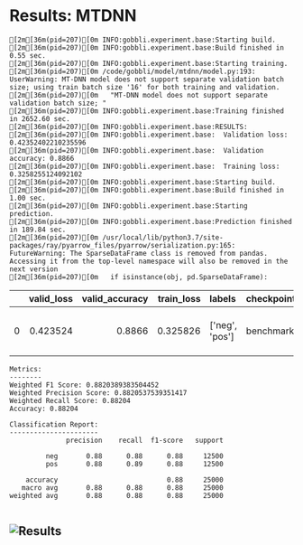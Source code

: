 # Results: MTDNN
```
[2m[36m(pid=207)[0m INFO:gobbli.experiment.base:Starting build.
[2m[36m(pid=207)[0m INFO:gobbli.experiment.base:Build finished in 0.55 sec.
[2m[36m(pid=207)[0m INFO:gobbli.experiment.base:Starting training.
[2m[36m(pid=207)[0m /code/gobbli/model/mtdnn/model.py:193: UserWarning: MT-DNN model does not support separate validation batch size; using train batch size '16' for both training and validation.
[2m[36m(pid=207)[0m   "MT-DNN model does not support separate validation batch size; "
[2m[36m(pid=207)[0m INFO:gobbli.experiment.base:Training finished in 2652.60 sec.
[2m[36m(pid=207)[0m INFO:gobbli.experiment.base:RESULTS:
[2m[36m(pid=207)[0m INFO:gobbli.experiment.base:  Validation loss: 0.42352402210235596
[2m[36m(pid=207)[0m INFO:gobbli.experiment.base:  Validation accuracy: 0.8866
[2m[36m(pid=207)[0m INFO:gobbli.experiment.base:  Training loss: 0.3258255124092102
[2m[36m(pid=207)[0m INFO:gobbli.experiment.base:Starting build.
[2m[36m(pid=207)[0m INFO:gobbli.experiment.base:Build finished in 1.00 sec.
[2m[36m(pid=207)[0m INFO:gobbli.experiment.base:Starting prediction.
[2m[36m(pid=207)[0m INFO:gobbli.experiment.base:Prediction finished in 189.84 sec.
[2m[36m(pid=207)[0m /usr/local/lib/python3.7/site-packages/ray/pyarrow_files/pyarrow/serialization.py:165: FutureWarning: The SparseDataFrame class is removed from pandas. Accessing it from the top-level namespace will also be removed in the next version
[2m[36m(pid=207)[0m   if isinstance(obj, pd.SparseDataFrame):

```
|    |   valid_loss |   valid_accuracy |   train_loss | labels         | checkpoint                                                                                                           | node_ip_address   | model_params                                          |
|---:|-------------:|-----------------:|-------------:|:---------------|:---------------------------------------------------------------------------------------------------------------------|:------------------|:------------------------------------------------------|
|  0 |     0.423524 |           0.8866 |     0.325826 | ['neg', 'pos'] | benchmark_data/model/MTDNN/22da8b980a894693b8812dc521417784/train/d81d2cdf873a4b23a8f7109a2fcd2df8/output/model_4.pt | 172.80.10.2       | {'max_seq_length': 128, 'mtdnn_model': 'mt-dnn-base'} |
```
Metrics:
--------
Weighted F1 Score: 0.8820389383504452
Weighted Precision Score: 0.8820537539351417
Weighted Recall Score: 0.88204
Accuracy: 0.88204

Classification Report:
----------------------
              precision    recall  f1-score   support

         neg       0.88      0.88      0.88     12500
         pos       0.88      0.89      0.88     12500

    accuracy                           0.88     25000
   macro avg       0.88      0.88      0.88     25000
weighted avg       0.88      0.88      0.88     25000


```

![Results](MTDNN/plot.png)
---